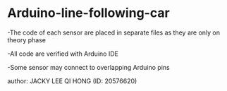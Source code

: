 # Arduino-line-following-car

-The code of each sensor are placed in separate files as they are only on theory phase


-All code are verified with Arduino IDE


-Some sensor may connect to overlapping Arduino pins



author: JACKY LEE QI HONG (ID: 20576620)
